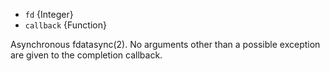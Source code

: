 <!-- YAML
added: v0.1.96
-->

* `fd` {Integer}
* `callback` {Function}

Asynchronous fdatasync(2). No arguments other than a possible exception are
given to the completion callback.

